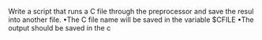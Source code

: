 Write a script that runs a C file through the preprocessor and save the resul into another file. •The C file name will be saved in the variable $CFILE •The output should be saved in the c
